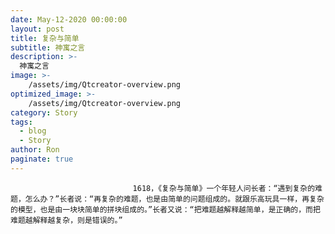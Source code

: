 ```yaml
---
date: May-12-2020 00:00:00
layout: post
title: 复杂与简单
subtitle: 神寓之言
description: >-
  神寓之言
image: >-
    /assets/img/Qtcreator-overview.png
optimized_image: >-
    /assets/img/Qtcreator-overview.png
category: Story
tags:
  - blog
  - Story
author: Ron
paginate: true
---
```


							　　1618，《复杂与简单》一个年轻人问长者：“遇到复杂的难题，怎么办？”长者说：“再复杂的难题，也是由简单的问题组成的。就跟乐高玩具一样，再复杂的模型，也是由一块块简单的拼块组成的。”长者又说：“把难题越解释越简单，是正确的，而把难题越解释越复杂，则是错误的。”
							
							
						